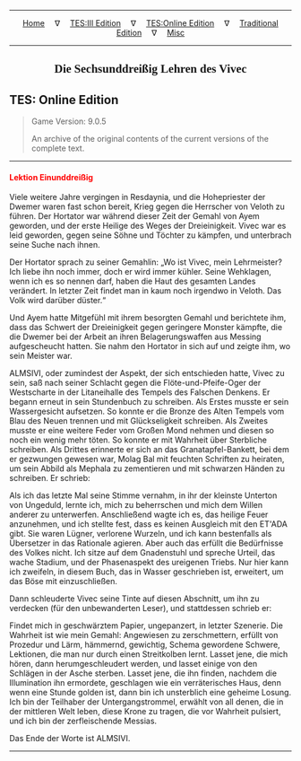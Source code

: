 
---

<!-- Jekyll Page Links -->

<center>
<a href="../../../../index.html">Home</a>
&emsp;&nabla;&emsp;
<a href="../../../index-tes3.html">TES:III Edition</a>
&emsp;&nabla;&emsp;
<a href="../../../index-teso.html">TES:Online Edition</a>
&emsp;&nabla;&emsp;
<a href="../../../index-traditional.html">Traditional Edition</a>
&emsp;&nabla;&emsp;
<a href="../../../index-misc.html">Misc</a>
</center>

<!-- Markdown Body Below: -->

---

<center>
<h2><span style="font-family:Georgia">Die Sechsunddreißig Lehren des Vivec</span></h2>
</center>

## TES: Online Edition

> Game Version: 9.0.5
>
> An archive of the original contents of the current versions of the complete text.

---

#### <span style="color:red">Lektion Einunddreißig</span>

Viele weitere Jahre vergingen in Resdaynia, und die Hohepriester der Dwemer waren fast schon bereit, Krieg gegen die Herrscher von Veloth zu führen. Der Hortator war während dieser Zeit der Gemahl von Ayem geworden, und der erste Heilige des Weges der Dreieinigkeit. Vivec war es leid geworden, gegen seine Söhne und Töchter zu kämpfen, und unterbrach seine Suche nach ihnen.

Der Hortator sprach zu seiner Gemahlin: „Wo ist Vivec, mein Lehrmeister? Ich liebe ihn noch immer, doch er wird immer kühler. Seine Wehklagen, wenn ich es so nennen darf, haben die Haut des gesamten Landes verändert. In letzter Zeit findet man in kaum noch irgendwo in Veloth. Das Volk wird darüber düster.“

Und Ayem hatte Mitgefühl mit ihrem besorgten Gemahl und berichtete ihm, dass das Schwert der Dreieinigkeit gegen geringere Monster kämpfte, die die Dwemer bei der Arbeit an ihren Belagerungswaffen aus Messing aufgescheucht hatten. Sie nahm den Hortator in sich auf und zeigte ihm, wo sein Meister war.

ALMSIVI, oder zumindest der Aspekt, der sich entschieden hatte, Vivec zu sein, saß nach seiner Schlacht gegen die Flöte-und-Pfeife-Oger der Westscharte in der Litaneihalle des Tempels des Falschen Denkens. Er begann erneut in sein Stundenbuch zu schreiben. Als Erstes musste er sein Wassergesicht aufsetzen. So konnte er die Bronze des Alten Tempels vom Blau des Neuen trennen und mit Glückseligkeit schreiben. Als Zweites musste er eine weitere Feder vom Großen Mond nehmen und diesen so noch ein wenig mehr töten. So konnte er mit Wahrheit über Sterbliche schreiben. Als Drittes erinnerte er sich an das Granatapfel-Bankett, bei dem er gezwungen gewesen war, Molag Bal mit feuchten Schriften zu heiraten, um sein Abbild als Mephala zu zementieren und mit schwarzen Händen zu schreiben. Er schrieb:

Als ich das letzte Mal seine Stimme vernahm, in ihr der kleinste Unterton von Ungeduld, lernte ich, mich zu beherrschen und mich dem Willen anderer zu unterwerfen. Anschließend wagte ich es, das heilige Feuer anzunehmen, und ich stellte fest, dass es keinen Ausgleich mit den ET'ADA gibt. Sie waren Lügner, verlorene Wurzeln, und ich kann bestenfalls als Übersetzer in das Rationale agieren. Aber auch das erfüllt die Bedürfnisse des Volkes nicht. Ich sitze auf dem Gnadenstuhl und spreche Urteil, das wache Stadium, und der Phasenaspekt des ureigenen Triebs. Nur hier kann ich zweifeln, in diesem Buch, das in Wasser geschrieben ist, erweitert, um das Böse mit einzuschließen.

Dann schleuderte Vivec seine Tinte auf diesen Abschnitt, um ihn zu verdecken (für den unbewanderten Leser), und stattdessen schrieb er:

Findet mich in geschwärztem Papier, ungepanzert, in letzter Szenerie. Die Wahrheit ist wie mein Gemahl: Angewiesen zu zerschmettern, erfüllt von Prozedur und Lärm, hämmernd, gewichtig, Schema gewordene Schwere, Lektionen, die man nur durch einen Streitkolben lernt. Lasset jene, die mich hören, dann herumgeschleudert werden, und lasset einige von den Schlägen in der Asche sterben. Lasset jene, die ihn finden, nachdem die Illumination ihn ermordete, geschlagen wie ein verräterisches Haus, denn wenn eine Stunde golden ist, dann bin ich unsterblich eine geheime Losung. Ich bin der Teilhaber der Untergangstrommel, erwählt von all denen, die in der mittleren Welt leben, diese Krone zu tragen, die vor Wahrheit pulsiert, und ich bin der zerfleischende Messias.

Das Ende der Worte ist ALMSIVI.

---
